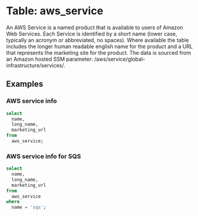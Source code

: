 # Table: aws_service

An AWS Service is a named product that is available to users of Amazon Web Services. 
Each Service is identified by a short name (lower case, typically an acronym or abbreviated, no spaces). 
Where available the table includes the longer human readable english name for the product and a URL that represents the marketing site for the product.
The data is sourced from an Amazon hosted SSM parameter: /aws/service/global-infrastructure/services/.

## Examples

### AWS service info

```sql
select
  name,
  long_name,
  marketing_url
from
  aws_service;
```


### AWS service info for SQS

```sql
select
  name,
  long_name,
  marketing_url
from
  aws_service
where
  name = 'sqs';
```
